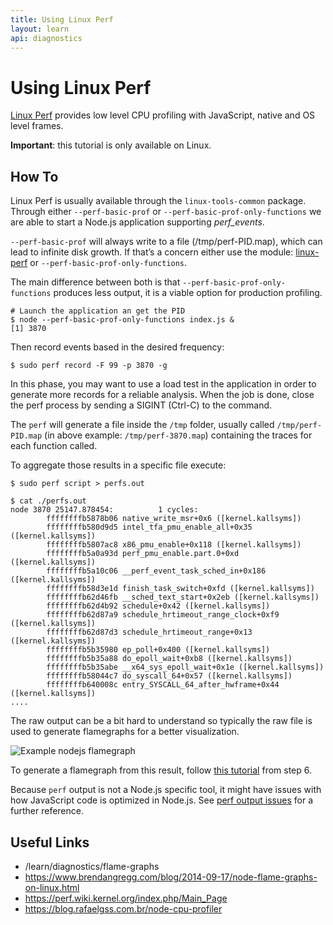```yaml
---
title: Using Linux Perf
layout: learn
api: diagnostics
---
```


# Using Linux Perf

[Linux Perf](https://perf.wiki.kernel.org/index.php/Main_Page) provides low level CPU profiling with JavaScript,
native and OS level frames.

**Important**: this tutorial is only available on Linux.

## How To

Linux Perf is usually available through the `linux-tools-common` package. Through either `--perf-basic-prof` or
`--perf-basic-prof-only-functions` we are able to start a Node.js application supporting _perf_events_.

`--perf-basic-prof` will always write to a file (/tmp/perf-PID.map), which can lead to infinite disk growth.
If that’s a concern either use the module: [linux-perf](https://www.npmjs.com/package/linux-perf)
or `--perf-basic-prof-only-functions`.

The main difference between both is that `--perf-basic-prof-only-functions` produces less output, it is a viable option
for production profiling.

```console
# Launch the application an get the PID
$ node --perf-basic-prof-only-functions index.js &
[1] 3870
```

Then record events based in the desired frequency:

```console
$ sudo perf record -F 99 -p 3870 -g
```

In this phase, you may want to use a load test in the application in order to generate more records for a reliable
analysis. When the job is done, close the perf process by sending a SIGINT (Ctrl-C) to the command.

The `perf` will generate a file inside the `/tmp` folder, usually called `/tmp/perf-PID.map`
(in above example: `/tmp/perf-3870.map`) containing the traces for each function called.

To aggregate those results in a specific file execute:

```console
$ sudo perf script > perfs.out
```

```console
$ cat ./perfs.out
node 3870 25147.878454:          1 cycles:
        ffffffffb5878b06 native_write_msr+0x6 ([kernel.kallsyms])
        ffffffffb580d9d5 intel_tfa_pmu_enable_all+0x35 ([kernel.kallsyms])
        ffffffffb5807ac8 x86_pmu_enable+0x118 ([kernel.kallsyms])
        ffffffffb5a0a93d perf_pmu_enable.part.0+0xd ([kernel.kallsyms])
        ffffffffb5a10c06 __perf_event_task_sched_in+0x186 ([kernel.kallsyms])
        ffffffffb58d3e1d finish_task_switch+0xfd ([kernel.kallsyms])
        ffffffffb62d46fb __sched_text_start+0x2eb ([kernel.kallsyms])
        ffffffffb62d4b92 schedule+0x42 ([kernel.kallsyms])
        ffffffffb62d87a9 schedule_hrtimeout_range_clock+0xf9 ([kernel.kallsyms])
        ffffffffb62d87d3 schedule_hrtimeout_range+0x13 ([kernel.kallsyms])
        ffffffffb5b35980 ep_poll+0x400 ([kernel.kallsyms])
        ffffffffb5b35a88 do_epoll_wait+0xb8 ([kernel.kallsyms])
        ffffffffb5b35abe __x64_sys_epoll_wait+0x1e ([kernel.kallsyms])
        ffffffffb58044c7 do_syscall_64+0x57 ([kernel.kallsyms])
        ffffffffb640008c entry_SYSCALL_64_after_hwframe+0x44 ([kernel.kallsyms])
....
```

The raw output can be a bit hard to understand so typically the raw file is used to generate flamegraphs for a better
visualization.

![Example nodejs flamegraph](https://user-images.githubusercontent.com/26234614/129488674-8fc80fd5-549e-4a80-8ce2-2ba6be20f8e8.png)

To generate a flamegraph from this result, follow [this tutorial](/learn/diagnostics/flame-graphs#create-a-flame-graph-with-system-perf-tools)
from step 6.

Because `perf` output is not a Node.js specific tool, it might have issues with how JavaScript code is optimized in
Node.js. See [perf output issues](/learn/diagnostics/flame-graphs#perf-output-issues) for a
further reference.

## Useful Links

- /learn/diagnostics/flame-graphs
- https://www.brendangregg.com/blog/2014-09-17/node-flame-graphs-on-linux.html
- https://perf.wiki.kernel.org/index.php/Main_Page
- https://blog.rafaelgss.com.br/node-cpu-profiler
